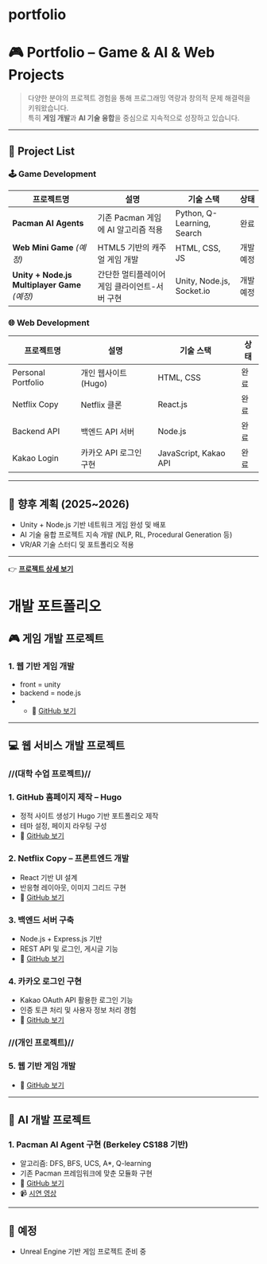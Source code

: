 # portfolio

# 🎮 Portfolio – Game & AI & Web Projects

> 다양한 분야의 프로젝트 경험을 통해 프로그래밍 역량과 창의적 문제 해결력을 키워왔습니다.  
> 특히 **게임 개발**과 **AI 기술 융합**을 중심으로 지속적으로 성장하고 있습니다.

---

## 📂 Project List

### 🕹️ Game Development
| 프로젝트명 | 설명 | 기술 스택 | 상태 |
|-----------|------|-----------|------|
| **Pacman AI Agents** | 기존 Pacman 게임에 AI 알고리즘 적용 | Python, Q-Learning, Search | 완료 |
| **Web Mini Game** *(예정)* | HTML5 기반의 캐주얼 게임 개발 | HTML, CSS, JS | 개발 예정 |
| **Unity + Node.js Multiplayer Game** *(예정)* | 간단한 멀티플레이어 게임 클라이언트-서버 구현 | Unity, Node.js, Socket.io | 개발 예정 |

### 🌐 Web Development
| 프로젝트명 | 설명 | 기술 스택 | 상태 |
|-----------|------|-----------|------|
| Personal Portfolio | 개인 웹사이트 (Hugo) | HTML, CSS | 완료 |
| Netflix Copy | Netflix 클론 | React.js | 완료 |
| Backend API | 백엔드 API 서버 | Node.js | 완료 |
| Kakao Login | 카카오 API 로그인 구현 | JavaScript, Kakao API | 완료 |

---

## 🎯 향후 계획 (2025~2026)
- Unity + Node.js 기반 네트워크 게임 완성 및 배포
- AI 기술 융합 프로젝트 지속 개발 (NLP, RL, Procedural Generation 등)
- VR/AR 기술 스터디 및 포트폴리오 적용

---

👉 **[프로젝트 상세 보기](https://github.com/m97j?tab=repositories)**


# 개발 포트폴리오

## 🎮 게임 개발 프로젝트

### 1. 웹 기반 게임 개발
- front = unity
- backend = node.js
- - 🔗 [GitHub 보기](https://github.com/m97j/WG_)
---

## 💻 웹 서비스 개발 프로젝트

### //(대학 수업 프로젝트)//
### 1. GitHub 홈페이지 제작 – Hugo
- 정적 사이트 생성기 Hugo 기반 포트폴리오 제작
- 테마 설정, 페이지 라우팅 구성
- 🔗 [GitHub 보기](https://github.com/m97j/m97j.github.io)

### 2. Netflix Copy – 프론트엔드 개발
- React 기반 UI 설계
- 반응형 레이아웃, 이미지 그리드 구현
- 🔗 [GitHub 보기](https://github.com/m97j/wsd_sj2-neflx_cop)

### 3. 백엔드 서버 구축
- Node.js + Express.js 기반
- REST API 및 로그인, 게시글 기능
- 🔗 [GitHub 보기](https://github.com/m97j/wsd_sj3_mjk)

### 4. 카카오 로그인 구현
- Kakao OAuth API 활용한 로그인 기능
- 인증 토큰 처리 및 사용자 정보 처리 경험
- 🔗 [GitHub 보기](https://github.com/m97j/wsd_sj4)

### //(개인 프로젝트)//
### 5. 웹 기반 게임 개발
- 🔗 [GitHub 보기](https://github.com/m97j/WG_casual_card)
---

## 🧠 AI 개발 프로젝트

### 1. Pacman AI Agent 구현 (Berkeley CS188 기반)
- 알고리즘: DFS, BFS, UCS, A*, Q-learning
- 기존 Pacman 프레임워크에 맞춘 모듈화 구현
- 🔗 [GitHub 보기](https://github.com/m97j/pacman-ai)
- 📹 [시연 영상](https://youtu.be/링크)
---

## 🚧 예정
- Unreal Engine 기반 게임 프로젝트 준비 중
